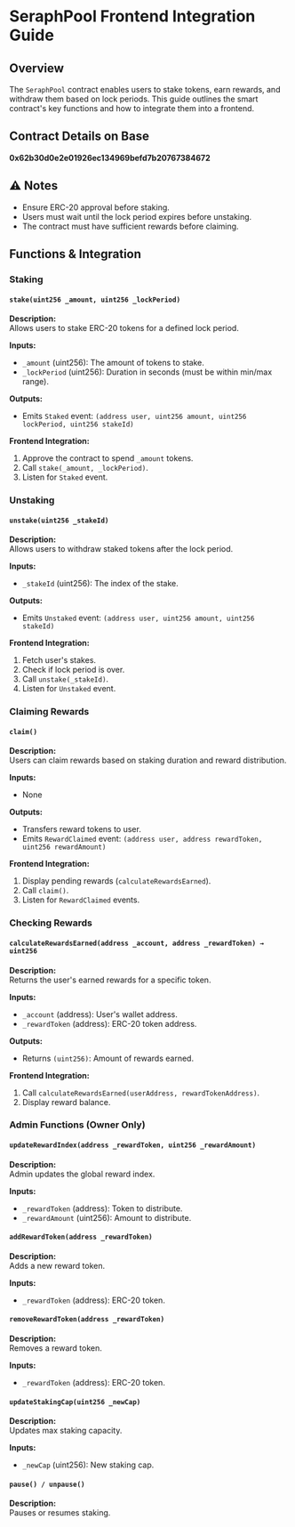 # SeraphPool Frontend Integration Guide

## Overview

The `SeraphPool` contract enables users to stake tokens, earn rewards, and withdraw them based on lock periods. This guide outlines the smart contract's key functions and how to integrate them into a frontend.

## Contract Details on Base

**0x62b30d0e2e01926ec134969befd7b20767384672**

## ⚠️ Notes

- Ensure ERC-20 approval before staking.
- Users must wait until the lock period expires before unstaking.
- The contract must have sufficient rewards before claiming.

## Functions & Integration

### Staking

#### `stake(uint256 _amount, uint256 _lockPeriod)`

**Description:**  
Allows users to stake ERC-20 tokens for a defined lock period.

**Inputs:**

- `_amount` (uint256): The amount of tokens to stake.
- `_lockPeriod` (uint256): Duration in seconds (must be within min/max range).

**Outputs:**

- Emits `Staked` event: `(address user, uint256 amount, uint256 lockPeriod, uint256 stakeId)`

**Frontend Integration:**

1. Approve the contract to spend `_amount` tokens.
2. Call `stake(_amount, _lockPeriod)`.
3. Listen for `Staked` event.

### Unstaking

#### `unstake(uint256 _stakeId)`

**Description:**  
Allows users to withdraw staked tokens after the lock period.

**Inputs:**

- `_stakeId` (uint256): The index of the stake.

**Outputs:**

- Emits `Unstaked` event: `(address user, uint256 amount, uint256 stakeId)`

**Frontend Integration:**

1. Fetch user's stakes.
2. Check if lock period is over.
3. Call `unstake(_stakeId)`.
4. Listen for `Unstaked` event.

### Claiming Rewards

#### `claim()`

**Description:**  
Users can claim rewards based on staking duration and reward distribution.

**Inputs:**

- None

**Outputs:**

- Transfers reward tokens to user.
- Emits `RewardClaimed` event: `(address user, address rewardToken, uint256 rewardAmount)`

**Frontend Integration:**

1. Display pending rewards (`calculateRewardsEarned`).
2. Call `claim()`.
3. Listen for `RewardClaimed` events.

### Checking Rewards

#### `calculateRewardsEarned(address _account, address _rewardToken) → uint256`

**Description:**  
Returns the user's earned rewards for a specific token.

**Inputs:**

- `_account` (address): User's wallet address.
- `_rewardToken` (address): ERC-20 token address.

**Outputs:**

- Returns `(uint256)`: Amount of rewards earned.

**Frontend Integration:**

1. Call `calculateRewardsEarned(userAddress, rewardTokenAddress)`.
2. Display reward balance.

### Admin Functions (Owner Only)

#### `updateRewardIndex(address _rewardToken, uint256 _rewardAmount)`

**Description:**  
Admin updates the global reward index.

**Inputs:**

- `_rewardToken` (address): Token to distribute.
- `_rewardAmount` (uint256): Amount to distribute.

#### `addRewardToken(address _rewardToken)`

**Description:**  
Adds a new reward token.

**Inputs:**

- `_rewardToken` (address): ERC-20 token.

#### `removeRewardToken(address _rewardToken)`

**Description:**  
Removes a reward token.

**Inputs:**

- `_rewardToken` (address): ERC-20 token.

#### `updateStakingCap(uint256 _newCap)`

**Description:**  
Updates max staking capacity.

**Inputs:**

- `_newCap` (uint256): New staking cap.

#### `pause() / unpause()`

**Description:**  
Pauses or resumes staking.
